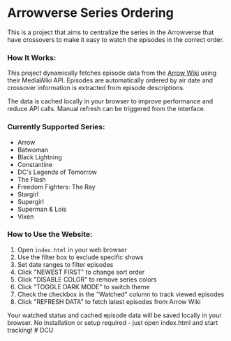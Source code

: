# Arrowverse Series Ordering

This is a project that aims to centralize the series in the Arrowverse that
have crossovers to make it easy to watch the episodes in the correct
order.

### How It Works:

This project dynamically fetches episode data from the [Arrow Wiki](http://arrow.fandom.com)
using their MediaWiki API. Episodes are automatically ordered by air date and
crossover information is extracted from episode descriptions.

The data is cached locally in your browser to improve performance and reduce
API calls. Manual refresh can be triggered from the interface.

### Currently Supported Series:

* Arrow
* Batwoman
* Black Lightning
* Constantine
* DC's Legends of Tomorrow
* The Flash
* Freedom Fighters: The Ray
* Stargirl
* Supergirl
* Superman & Lois
* Vixen

### How to Use the Website:

1. Open `index.html` in your web browser
2. Use the filter box to exclude specific shows
3. Set date ranges to filter episodes
4. Click "NEWEST FIRST" to change sort order
5. Click "DISABLE COLOR" to remove series colors
6. Click "TOGGLE DARK MODE" to switch theme
7. Check the checkbox in the "Watched" column to track viewed episodes
8. Click "REFRESH DATA" to fetch latest episodes from Arrow Wiki

Your watched status and cached episode data will be saved locally in your browser.
No installation or setup required - just open index.html and start tracking!
#   D C U  
 